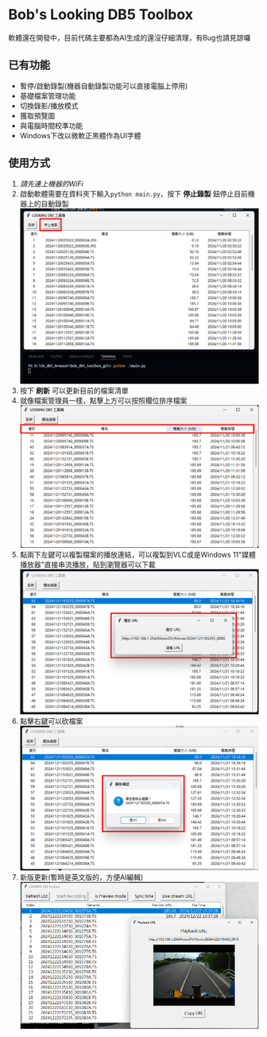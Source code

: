 # Bob's Looking DB5 Toolbox
軟體還在開發中，目前代碼主要都為AI生成的還沒仔細清理，有Bug也請見諒囉  
## 已有功能
* 暫停/啟動錄製(機器自動錄製功能可以直接電腦上停用)
* 基礎檔案管理功能
* 切換錄影/播放模式
* 獲取預覽圖
* 與電腦時間校準功能
* Windows下改以微軟正黑體作為UI字體
## 使用方式
1. *請先連上機器的WiFi*
2. 啟動軟體需要在資料夾下輸入`python main.py`，按下 **停止錄製** 鈕停止目前機器上的自動錄製
   ![01](captures/01.png)
3. 按下 **刷新** 可以更新目前的檔案清單
4. 就像檔案管理員一樣，點擊上方可以按照欄位排序檔案
   ![02](captures/02.png)
5. 點兩下左鍵可以複製檔案的播放連結，可以複製到VLC或是Windows 11"媒體播放器"直接串流播放，貼到瀏覽器可以下載
   ![03](captures/03.png)
6. 點擊右鍵可以砍檔案
   ![04](captures/04.png)
7. 新版更新(暫時是英文版的，方便AI編輯)
   ![05](captures/05.png)